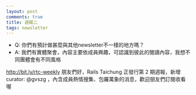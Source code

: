 ```yaml
---
layout: post
comments: true
title: 週報二
tags: newsletter
---
```


- Q: 你們有預計做甚麼與其他newsletter不一樣的地方嗎？
- A: 我們有實體聚會，內容主要依成員興趣，可認識到彼此的閱讀內容，我想不同團體會有不同風格

http://bit.ly/rtc-weekly
朋友們好，Rails Taichung 正發行第 2 期週報，新增 curator: @gvszg  ，內含成員熱情搜集、包羅萬象的消息，歡迎朋友們訂閱收看喔

